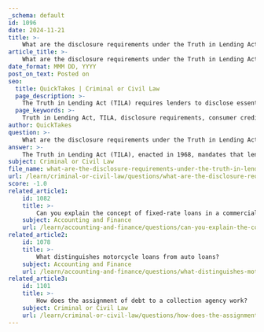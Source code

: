 ```yaml
---
_schema: default
id: 1096
date: 2024-11-21
title: >-
    What are the disclosure requirements under the Truth in Lending Act?
article_title: >-
    What are the disclosure requirements under the Truth in Lending Act?
date_format: MMM DD, YYYY
post_on_text: Posted on
seo:
  title: QuickTakes | Criminal or Civil Law
  page_description: >-
    The Truth in Lending Act (TILA) requires lenders to disclose essential information about consumer credit, including loan amount, APR, finance charges, payment schedules, and more, to promote transparency and informed borrowing decisions.
  page_keywords: >-
    Truth in Lending Act, TILA, disclosure requirements, consumer credit, loan amount, annual percentage rate, APR, finance charges, payment schedule, total amount payable, late fees, prepayment penalties, right of rescission, lending transparency, CFPB enforcement
author: QuickTakes
question: >-
    What are the disclosure requirements under the Truth in Lending Act?
answer: >-
    The Truth in Lending Act (TILA), enacted in 1968, mandates that lenders provide borrowers with clear and standardized information regarding the terms and costs associated with consumer credit. This is intended to promote transparency and enable consumers to make informed decisions when borrowing.\n\n### Disclosure Requirements Under the Truth in Lending Act\n\n1. **Loan Amount**: The total amount of credit extended to the borrower.\n\n2. **Annual Percentage Rate (APR)**: The cost of credit expressed as a yearly interest rate, which includes both the interest rate and any associated fees.\n\n3. **Finance Charges**: The total cost of borrowing, including interest and any additional fees that may apply.\n\n4. **Payment Schedule**: Detailed information on the number of payments, the amount of each payment, and when they are due.\n\n5. **Total Amount Payable**: The total sum that the borrower will pay over the life of the loan, including principal, interest, and any fees.\n\n6. **Late Fees and Prepayment Penalties**: Information on any fees that may be charged for late payments and whether there are penalties for paying off the loan early.\n\n7. **Right of Rescission**: For certain types of home loans, borrowers are informed of their right to cancel the loan within a specified period.\n\n8. **Additional Terms**: Any other relevant terms and conditions that may affect the loan, such as variable interest rates or conditions under which the lender may change the terms.\n\nThese disclosures must be provided to borrowers before they sign any loan agreement, ensuring that they have the necessary information to understand the financial implications of their borrowing decisions. The TILA applies to various forms of consumer credit, including mortgages, auto loans, and credit cards, and is enforced by the Consumer Financial Protection Bureau (CFPB) as of 2011.\n\nBy standardizing the information that lenders must disclose, the TILA aims to protect consumers from deceptive lending practices and facilitate easier comparison of credit terms across different lenders.
subject: Criminal or Civil Law
file_name: what-are-the-disclosure-requirements-under-the-truth-in-lending-act.md
url: /learn/criminal-or-civil-law/questions/what-are-the-disclosure-requirements-under-the-truth-in-lending-act
score: -1.0
related_article1:
    id: 1082
    title: >-
        Can you explain the concept of fixed-rate loans in a commercial context?
    subject: Accounting and Finance
    url: /learn/accounting-and-finance/questions/can-you-explain-the-concept-of-fixedrate-loans-in-a-commercial-context
related_article2:
    id: 1078
    title: >-
        What distinguishes motorcycle loans from auto loans?
    subject: Accounting and Finance
    url: /learn/accounting-and-finance/questions/what-distinguishes-motorcycle-loans-from-auto-loans
related_article3:
    id: 1101
    title: >-
        How does the assignment of debt to a collection agency work?
    subject: Criminal or Civil Law
    url: /learn/criminal-or-civil-law/questions/how-does-the-assignment-of-debt-to-a-collection-agency-work
---
```


&nbsp;